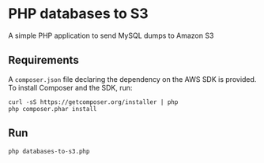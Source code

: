 # PHP databases to S3

A simple PHP application to send MySQL dumps to Amazon S3

## Requirements

A `composer.json` file declaring the dependency on the AWS SDK is provided. To
install Composer and the SDK, run:

    curl -sS https://getcomposer.org/installer | php
    php composer.phar install



## Run

	php databases-to-s3.php
